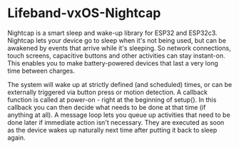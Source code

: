 # Lifeband-vxOS-Nightcap
Nightcap is a smart sleep and wake-up library for ESP32 and ESP32c3. Nightcap lets your device go to sleep when it's not being used, but can be awakened by events that arrive while it's sleeping.  So network connections, touch screens, capacitive buttons and other activities can stay instant-on. This enables you to make battery-powered devices that last a very long time between charges.

The system will wake up at strictly defined (and scheduled) times, or can be externally triggered via button press or motion detection. A callback function is called at power-on - right at the beginning of setup(). In this callback you can then decide what needs to be done at that time (if anything at all). A message loop lets you queue up activities that need to be done later if immediate action isn't necessary. They are executed as soon as the device wakes up naturally next time after putting it back to sleep again.
